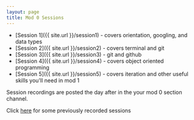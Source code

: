 ```yaml
---
layout: page
title: Mod 0 Sessions
---
```


* [Session 1]({{ site.url }}/session1) - covers orientation, googling, and data types
* [Session 2]({{ site.url }}/session2) - covers terminal and git
* [Session 3]({{ site.url }}/session3) - git and github
* [Session 4]({{ site.url }}/session4) - covers object oriented programming
* [Session 5]({{ site.url }}/session5) - covers iteration and other useful skills you'll need in mod 1

Session recordings are posted the day after in the your mod 0 section channel.

Click [here](https://www.youtube.com/playlist?list=PL1Y67f0xPzdO9ChmEnqMif4Y5uO3lAl4l) for some previously recorded sessions

